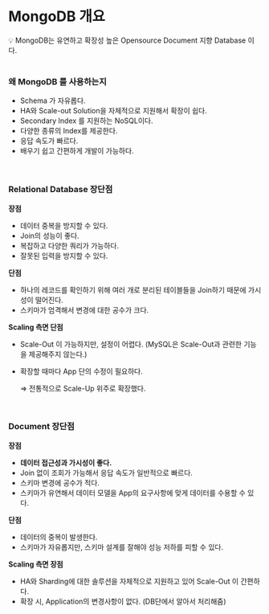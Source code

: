 # MongoDB 개요

<aside>
💡 MongoDB는 유연하고 확장성 높은 Opensource Document 지향 Database 이다.

</aside>

<br>

### 왜 MongoDB 를 사용하는지

- Schema 가 자유롭다.
- HA와 Scale-out Solution을 자체적으로 지원해서 확장이 쉽다.
- Secondary Index 를 지원하는 NoSQL이다.
- 다양한 종류의 Index를 제공한다.
- 응답 속도가 빠르다.
- 배우기 쉽고 간편하게 개발이 가능하다.

<br>

### Relational Database 장단점

**장점**

- 데이터 중복을 방지할 수 있다.
- Join의 성능이 좋다.
- 복잡하고 다양한 쿼리가 가능하다.
- 잘못된 입력을 방지할 수 있다.

**단점**

- 하나의 레코드를 확인하기 위해 여러 개로 분리된 테이블들을 Join하기 때문에 가시성이 떨어진다.
- 스키마가 엄격해서 변경에 대한 공수가 크다.

**Scaling 측면 단점**

- Scale-Out 이 가능하지만, 설정이 어렵다. (MySQL은 Scale-Out과 관련한 기능을 제공해주지 않는다.)
- 확장할 때마다 App 단의 수정이 필요하다.
    
    ⇒ 전통적으로 Scale-Up 위주로 확장했다.

    <br>

### Document 장단점

**장점**

- **데이터 접근성과 가시성이 좋다.**
- Join 없이 조회가 가능해서 응답 속도가 일반적으로 빠르다.
- 스키마 변경에 공수가 적다.
- 스키마가 유연해서 데이터 모델을 App의 요구사항에 맞게 데이터를 수용할 수 있다.

**단점**

- 데이터의 중복이 발생한다.
- 스키마가 자유롭지만, 스키마 설계를 잘해야 성능 저하를 피할 수 있다.

**Scaling 측면 장점**

- HA와 Sharding에 대한 솔루션을 자체적으로 지원하고 있어 Scale-Out 이 간편하다.
- 확장 시, Application의 변경사항이 없다. (DB단에서 알아서 처리해줌)